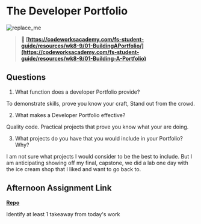 # The Developer Portfolio

![replace_me](https://codeworks.blob.core.windows.net/public/assets/img/illustrations/placeholder.svg)

> **📖 [https://codeworksacademy.com/fs-student-guide/resources/wk8-9/01-BuildingAPortfolio/](https://codeworksacademy.com/fs-student-guide/resources/wk8-9/01-Building-A-Portfolio)**

## Questions

1. What function does a developer Portfolio provide?

To demonstrate skills, prove you know your craft, Stand out from the crowd.

2. What makes a Developer Portfolio effective?

Quality code. Practical projects that prove you know what your are doing.

3. What projects do you have that you would include in your Portfolio? Why?

I am not sure what projects I would consider to be the best to include. But I am anticipating showing off my final, capstone, we did a lab one day with the ice cream shop that I liked and want to go back to.

## Afternoon Assignment Link

**[Repo](https://github.com/Curtis-Pollard-II/<ASSIGNMENT_REPO>)**

Identify at least 1 takeaway from today's work
